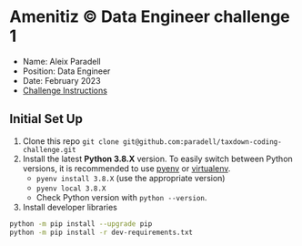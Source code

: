 # Amenitiz © Data Engineer challenge 1
- Name: Aleix Paradell
- Position: Data Engineer
- Date: February 2023
- [Challenge Instructions](challenge_instructions.md)


## Initial Set Up
1. Clone this repo `git clone git@github.com:paradell/taxdown-coding-challenge.git`
2. Install the latest **Python 3.8.X** version. To easily switch between Python versions, it is recommended to use [pyenv](https://github.com/pyenv/pyenv) or [virtualenv](https://virtualenv.pypa.io/en/latest/).
    - `pyenv install 3.8.X` (use the appropriate version)
    - `pyenv local 3.8.X`
    - Check Python version with `python --version`.
3. Install developer libraries
```bash
python -m pip install --upgrade pip
python -m pip install -r dev-requirements.txt
```